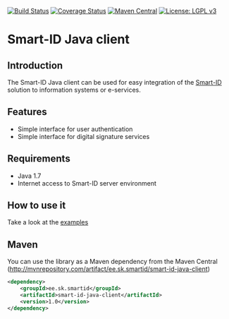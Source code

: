 
[![Build Status](https://travis-ci.org/SK-EID/smart-id-java-client.svg?branch=master)](https://travis-ci.org/SK-EID/smart-id-java-client)
[![Coverage Status](https://img.shields.io/codecov/c/github/SK-EID/smart-id-java-client.svg)](https://codecov.io/github/SK-EID/smart-id-java-client/)
[![Maven Central](https://maven-badges.herokuapp.com/maven-central/ee.sk.smartid/smart-id-java-client/badge.svg)](https://maven-badges.herokuapp.com/maven-central/ee.sk.smartid/smart-id-java-client)
[![License: LGPL v3](https://img.shields.io/badge/License-LGPL%20v3-blue.svg)](http://www.gnu.org/licenses/lgpl-3.0)

# Smart-ID Java client

## Introduction

The Smart-ID Java client can be used for easy integration of the [Smart-ID](https://www.smart-id.com) solution to information systems or e-services.


## Features

* Simple interface for user authentication
* Simple interface for digital signature services

## Requirements

* Java 1.7
* Internet access to Smart-ID server environment

## How to use it

Take a look at the [examples](https://github.com/SK-EID/smart-id-java-client/wiki/Examples-of-using-it)

## Maven
You can use the library as a Maven dependency from the Maven Central (http://mvnrepository.com/artifact/ee.sk.smartid/smart-id-java-client)

```xml
<dependency>
    <groupId>ee.sk.smartid</groupId>
    <artifactId>smart-id-java-client</artifactId>
    <version>1.0</version>
</dependency>
```